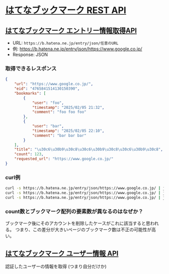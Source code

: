 # [はてなブックマーク REST API](https://developer.hatena.ne.jp/ja/documents/bookmark/apis/rest/)

## [はてなブックマーク エントリー情報取得API](https://developer.hatena.ne.jp/ja/documents/bookmark/apis/getinfo)

- URL: `https://b.hatena.ne.jp/entry/json/任意のURL`
- 例: https://b.hatena.ne.jp/entry/json/https://www.google.co.jp/
- Response: JSON

### 取得できるレスポンス

```json
{
    "url": "https://www.google.co.jp/",
    "eid": "4765841514130150390",
    "bookmarks": [
        {
            "user": "foo",
            "timestamp": "2025/02/05 21:32",
            "comment": "foo foo foo"
        },
        {
            "user": "bar",
            "timestamp": "2025/02/05 22:10",
            "comment": "bar bar bar"
        }
    ],
    "title": "\u30c6\u30b9\u30c8\u30c6\u30b9\u30c8\u30c6\u30b9\u30c8",
    "count": 123,
    "requested_url": "https://www.google.co.jp/"
}
```

### curl例

```sh
curl -s https://b.hatena.ne.jp/entry/json/https://www.google.co.jp/ | jq '{title: .title, count: .count}'
curl -s https://b.hatena.ne.jp/entry/json/https://www.google.co.jp/ | jq '.bookmarks[].user'
curl -s https://b.hatena.ne.jp/entry/json/https://www.google.co.jp/ | jq '.bookmarks | length'
```

### count数とブックマーク配列の要素数が異なるのはなぜか？

ブックマーク後にそのアカウントを削除したケースがこれに該当すると思われる。
つまり、この差分が大きいページのブックマーク数は不正の可能性が高い。

## [はてなブックマーク ユーザー情報 API](https://developer.hatena.ne.jp/ja/documents/bookmark/apis/rest/my/)

認証したユーザーの情報を取得 (つまり自分だけか)

